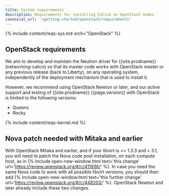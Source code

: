 ```yaml
---
title: System requirements
description: Requirements for installing Calico on OpenStack nodes.
canonical_url: '/getting-started/openstack/requirements'
---
```


{% include content/reqs-sys.md orch="OpenStack" %}

## OpenStack requirements

We aim to develop and maintain the Neutron driver for {{site.prodname}}
(networking-calico) so that its master code works with OpenStack master or any
previous release (back to Liberty), on any operating system, independently of
the deployment mechanism that is used to install it.

However, we recommend using OpenStack Newton or later, and our active support
and testing of {{site.prodname}} {{page.version}} with OpenStack is limited to
the following versions:

- Queens
- Rocky

{% include content/reqs-kernel.md %}

## Nova patch needed with Mitaka and earlier

With OpenStack Mitaka and earlier, and if your libvirt is >= 1.3.3 and < 3.1,
you will need to patch the Nova code post installation, on each compute host,
as in {% include open-new-window.html text='this change' url='https://review.openstack.org/#/c/411936/' %}.  In case you
need the same Nova code to work with all possible libvirt versions, you should
then add {% include open-new-window.html text='this further change' url='https://review.openstack.org/#/c/448203/' %}.
OpenStack Newton and later already include these two changes.
